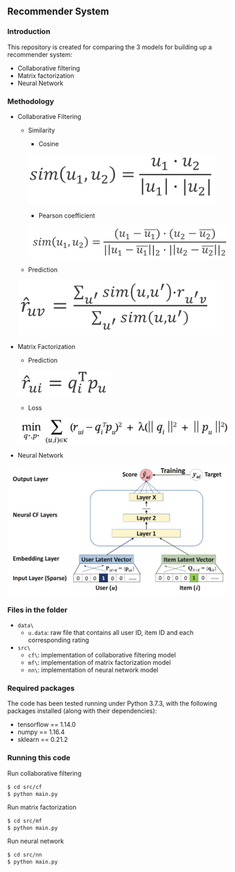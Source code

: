## Recommender System

### Introduction
This repository is created for comparing the 3 models for building up a recommender system:
- Collaborative filtering
- Matrix factorization
- Neural Network

### Methodology

- Collaborative Filtering
  - Similarity
    - Cosine
    
    ![](img/cfsimcos.png)
    - Pearson coefficient
    
    ![github-small](img/cfsimpearson.png)
  - Prediction
  
  ![github-small](img/cfpred.png)
- Matrix Factorization
  - Prediction
  
  ![github-small](img/mfpred.png)
  - Loss
  
  ![github-small](img/mfloss.png)
- Neural Network

![github-small](img/nn.png)

### Files in the folder

- `data\`
  - `u.data`: raw file that contains all user ID, item ID and each corresponding rating
- `src\`
  - `cf\`: implementation of collaborative filtering model
  - `mf\`: implementation of matrix factorization model
  - `nn\`: implementation of neural network model
  
### Required packages
The code has been tested running under Python 3.7.3, with the following packages installed (along with their dependencies):
- tensorflow == 1.14.0
- numpy == 1.16.4
- sklearn == 0.21.2

### Running this code

Run collaborative filtering
```
$ cd src/cf
$ python main.py
```

Run matrix factorization
```
$ cd src/mf
$ python main.py
```

Run neural network
```
$ cd src/nn
$ python main.py
```
